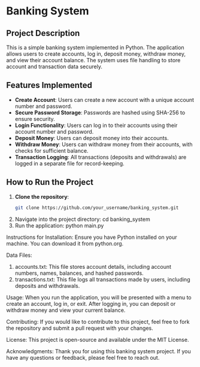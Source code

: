 # Banking System

## Project Description
This is a simple banking system implemented in Python. The application allows users to create accounts, log in, deposit money, withdraw money, and view their account balance. The system uses file handling to store account and transaction data securely.

## Features Implemented
- **Create Account**: Users can create a new account with a unique account number and password.
- **Secure Password Storage**: Passwords are hashed using SHA-256 to ensure security.
- **Login Functionality**: Users can log in to their accounts using their account number and password.
- **Deposit Money**: Users can deposit money into their accounts.
- **Withdraw Money**: Users can withdraw money from their accounts, with checks for sufficient balance.
- **Transaction Logging**: All transactions (deposits and withdrawals) are logged in a separate file for record-keeping.

## How to Run the Project
1. **Clone the repository**:
   ```bash
   git clone https://github.com/your_username/banking_system.git
2. Navigate into the project directory:
    cd banking_system
3. Run the application:
   python main.py
   
Instructions for Installation:
Ensure you have Python installed on your machine. You can download it from python.org.

Data Files:
 1. accounts.txt: This file stores account details, including account numbers, names, balances, and hashed passwords.
 2. transactions.txt: This file logs all transactions made by users, including deposits and withdrawals.

Usage:
When you run the application, you will be presented with a menu to create an account, log in, or exit.
After logging in, you can deposit or withdraw money and view your current balance.

Contributing:
If you would like to contribute to this project, feel free to fork the repository and submit a pull request with your changes.

License:
This project is open-source and available under the MIT License.

Acknowledgments:
Thank you for using this banking system project. If you have any questions or feedback, please feel free to reach out.
